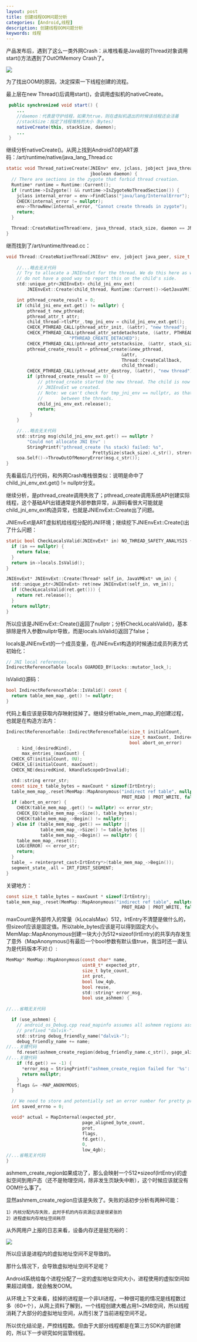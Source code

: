 ```yaml
---
layout: post
title: 创建线程OOM问题分析
categories: [Android,线程]
description: 创建线程OOM问题分析
keywords: 线程
---
```


产品发布后，遇到了这么一类外网Crash：从堆栈看是Java层的Thread对象调用start()方法遇到了OutOfMemory Crash了。

![](/images/posts/oom_1.png)

为了找出OOM的原因，决定探索一下线程创建的流程。

最上层在new Thread()后调用start()，会调用虚拟机的nativeCreate。

```java
 public synchronized void start() {
    ...
    //daemon：代表是守护线程，如果为true，则在虚拟机退出的时候该线程还会活着
    //stackSize：指定了线程堆栈的大小（Bytes）
    nativeCreate(this, stackSize, daemon);
    ...
 }
```
继续分析nativeCreate()。从网上找到Android7.0的ART源码：/art/runtime/native/java_lang_Thread.cc	

```c
static void Thread_nativeCreate(JNIEnv* env, jclass, jobject java_thread, jlong stack_size,
                                jboolean daemon) {
  // There are sections in the zygote that forbid thread creation.
  Runtime* runtime = Runtime::Current();
  if (runtime->IsZygote() && runtime->IsZygoteNoThreadSection()) {
    jclass internal_error = env->FindClass("java/lang/InternalError");
    CHECK(internal_error != nullptr);
    env->ThrowNew(internal_error, "Cannot create threads in zygote");
    return;
  }

  Thread::CreateNativeThread(env, java_thread, stack_size, daemon == JNI_TRUE);
}
```
继而找到了/art/runtime/thread.cc：
```c
void Thread::CreateNativeThread(JNIEnv* env, jobject java_peer, size_t stack_size, bool is_daemon) {
  
    //...略去无关代码
    // Try to allocate a JNIEnvExt for the thread. We do this here as we might be out of memory and
    // do not have a good way to report this on the child's side.
    std::unique_ptr<JNIEnvExt> child_jni_env_ext(
        JNIEnvExt::Create(child_thread, Runtime::Current()->GetJavaVM()));

    int pthread_create_result = 0;
    if (child_jni_env_ext.get() != nullptr) {
        pthread_t new_pthread;
        pthread_attr_t attr;
        child_thread->tlsPtr_.tmp_jni_env = child_jni_env_ext.get();
        CHECK_PTHREAD_CALL(pthread_attr_init, (&attr), "new thread");
        CHECK_PTHREAD_CALL(pthread_attr_setdetachstate, (&attr, PTHREAD_CREATE_DETACHED),
                        "PTHREAD_CREATE_DETACHED");
        CHECK_PTHREAD_CALL(pthread_attr_setstacksize, (&attr, stack_size), stack_size);
        pthread_create_result = pthread_create(&new_pthread,
                                            &attr,
                                            Thread::CreateCallback,
                                            child_thread);
        CHECK_PTHREAD_CALL(pthread_attr_destroy, (&attr), "new thread");
        if (pthread_create_result == 0) {
            // pthread_create started the new thread. The child is now responsible for managing the
            // JNIEnvExt we created.
            // Note: we can't check for tmp_jni_env == nullptr, as that would require synchronization
            //       between the threads.
            child_jni_env_ext.release();
            return;
         }
    }

    //...略去无关代码
    std::string msg(child_jni_env_ext.get() == nullptr ?
        "Could not allocate JNI Env" :
        StringPrintf("pthread_create (%s stack) failed: %s",
                                 PrettySize(stack_size).c_str(), strerror(pthread_create_result)));
    soa.Self()->ThrowOutOfMemoryError(msg.c_str());
}
```
先看最后几行代码，和外网Crash堆栈很类似：说明是命中了child_jni_env_ext.get() != nullptr分支。

继续分析，是pthread_create调用失败了；pthread_create调用系统API创建实际线程，这个基础API出错通常是外部参数异常，从源码看很大可能就是child_jni_env_ext构造异常，也就是JNIEnvExt::Create出了问题。

JNIEnvExt是ART虚拟机给线程分配的JNI环境；继续挖下JNIEnvExt::Create()出了什么问题：
```c
static bool CheckLocalsValid(JNIEnvExt* in) NO_THREAD_SAFETY_ANALYSIS {
  if (in == nullptr) {
    return false;
  }
  return in->locals.IsValid();
}

JNIEnvExt* JNIEnvExt::Create(Thread* self_in, JavaVMExt* vm_in) {
  std::unique_ptr<JNIEnvExt> ret(new JNIEnvExt(self_in, vm_in));
  if (CheckLocalsValid(ret.get())) {
    return ret.release();
  }
  return nullptr;
}
```
所以应该是JNIEnvExt::Create()返回了nullptr；分析CheckLocalsValid()，基本排除是传入参数nullptr导致，而是locals.IsValid()返回了false；

locals是JNIEnvExt的一个成员变量，在JNIEnvExt构造的时候通过成员列表方式初始化：
```c
// JNI local references.
IndirectReferenceTable locals GUARDED_BY(Locks::mutator_lock_);
```
IsValid()源码：
```c
bool IndirectReferenceTable::IsValid() const {
  return table_mem_map_.get() != nullptr;
}
```
代码上看应该是获取内存映射挂掉了。继续分析table_mem_map_的创建过程，也就是在构造方法内：
```c
IndirectReferenceTable::IndirectReferenceTable(size_t initialCount,
                                               size_t maxCount, IndirectRefKind desiredKind,
                                               bool abort_on_error)
    : kind_(desiredKind),
      max_entries_(maxCount) {
  CHECK_GT(initialCount, 0U);
  CHECK_LE(initialCount, maxCount);
  CHECK_NE(desiredKind, kHandleScopeOrInvalid);

  std::string error_str;
  const size_t table_bytes = maxCount * sizeof(IrtEntry);
  table_mem_map_.reset(MemMap::MapAnonymous("indirect ref table", nullptr, table_bytes,
                                            PROT_READ | PROT_WRITE, false, false, &error_str));
  if (abort_on_error) {
    CHECK(table_mem_map_.get() != nullptr) << error_str;
    CHECK_EQ(table_mem_map_->Size(), table_bytes);
    CHECK(table_mem_map_->Begin() != nullptr);
  } else if (table_mem_map_.get() == nullptr ||
             table_mem_map_->Size() != table_bytes ||
             table_mem_map_->Begin() == nullptr) {
    table_mem_map_.reset();
    LOG(ERROR) << error_str;
    return;
  }
  table_ = reinterpret_cast<IrtEntry*>(table_mem_map_->Begin());
  segment_state_.all = IRT_FIRST_SEGMENT;
}
```
关键地方：
```c
const size_t table_bytes = maxCount * sizeof(IrtEntry);
table_mem_map_.reset(MemMap::MapAnonymous("indirect ref table", nullptr, table_bytes,
                                            PROT_READ | PROT_WRITE, false, false, &error_str));
```
maxCount是外部传入的常量（kLocalsMax）512，IrtEntry不清楚是做什么的，但sizeof应该是固定值。所以table_bytes应该是可以得到固定大小。MemMap::MapAnonymous创建一块大小为512*sizeof(IrtEntry)的共享内存发生了意外（MapAnonymous()有最后一个bool参数有默认值true，我当时还一直认为是代码版本不对:(）:
```c
MemMap* MemMap::MapAnonymous(const char* name,
                             uint8_t* expected_ptr,
                             size_t byte_count,
                             int prot,
                             bool low_4gb,
                             bool reuse,
                             std::string* error_msg,
                             bool use_ashmem) {
                
//...省略无关代码

  if (use_ashmem) {
    // android_os_Debug.cpp read_mapinfo assumes all ashmem regions associated with the VM are
    // prefixed "dalvik-".
    std::string debug_friendly_name("dalvik-");
    debug_friendly_name += name;
//...关键代码
    fd.reset(ashmem_create_region(debug_friendly_name.c_str(), page_aligned_byte_count));
//...关键代码
    if (fd.get() == -1) {
      *error_msg = StringPrintf("ashmem_create_region failed for '%s': %s", name, strerror(errno));
      return nullptr;
    }
    flags &= ~MAP_ANONYMOUS;
  }

  // We need to store and potentially set an error number for pretty printing of errors
  int saved_errno = 0;

  void* actual = MapInternal(expected_ptr,
                             page_aligned_byte_count,
                             prot,
                             flags,
                             fd.get(),
                             0,
                             low_4gb);
//...省略无关代码
}
```
ashmem_create_region如果成功了，那么会映射一个512*sizeof(IrtEntry)的虚拟空间到用户态（还不是物理空间，除非发生页缺失中断），这个时候应该就没有OOM什么事了。

显然ashmem_create_region应该是失败了。失败的话初步分析有两种可能：
```
1）内核分配内存失败，此时手机的内存资源应该是很紧张的
2）进程虚拟内存地址空间耗尽
```
从外网用户上报的日志来看，设备内存还是挺充裕的：

![](/images/posts/oom_2.png)

所以应该是进程内的虚拟地址空间不足导致的。


那什么情况下，会导致虚拟地址空间不足呢？

Android系统给每个进程分配了一定的虚拟地址空间大小，进程使用的虚拟空间如果超过阈值，就会触发OOM。

从环境上下文来看，挂掉的进程是一个非UI进程，一种很可能的情况是线程数过多（60+个），从网上资料了解到，一个线程创建大概占用1~2MB空间，所以线程消耗了大部分的虚拟地址空间，从而引发了当前进程空间不足。

所以优化结论是，严控线程数。但由于大部分线程都是在第三方SDK内部创建的，所以下一步研究如何监管线程。